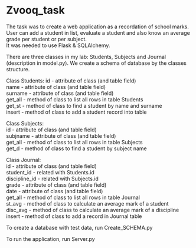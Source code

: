 # Zvooq_task
The task was to create a web application as a recordation of school marks. User can add a student in list, evaluate a student and also know an average grade per student or per subject.  
It was needed to use Flask & SQLAlchemy.  

There are three classes in my lab: Students, Subjects and Journal (description in model.py). We create a schema of database by the classes structure.   

Class Students: 
id - attribute of class (and table field)  
name - attribute of class (and table field)  
surname - attribute of class (and table field)  
get_all - method of class to list all rows in table Students  
get_st - method of class to find a student by name and surname  
insert - method of class to add a student record into table  
  
Class Subjects:  
id - attribute of class (and table field)  
subjname - attribute of class (and table field)  
get_all - method of class to list all rows in table Subjects  
get_d - method of class to find a student by subject name  
  
Class Journal:  
id - attribute of class (and table field)  
student_id - related with Students.id  
discipline_id - related with Subjects.id  
grade - attribute of class (and table field)  
date - attribute of class (and table field)  
get_all - method of class to list all rows in table Journal  
st_avg - method of class to calculate an average mark of a student  
disc_avg - method of class to calculate an average mark of a discipline  
insert - method of class to add a record in Journal table  
  
To create a database with test data, run Create_SCHEMA.py  

To run the application, run Server.py  
